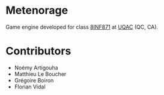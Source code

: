 # Metenorage
Game engine developed for class [8INF871](http://cours.uqac.ca/8INF871) at [UQAC](https://uqac.ca) (QC, CA).

# Contributors

- Noémy Artigouha
- Matthieu Le Boucher
- Grégoire Boiron
- Florian Vidal
